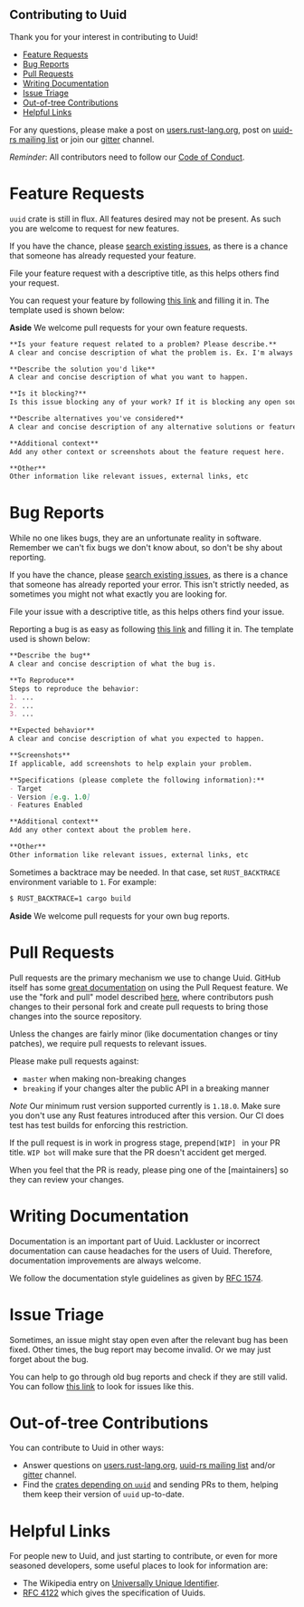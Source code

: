 Contributing to Uuid
---
[Contributing to Uuid]: #contributing-to-uuid

Thank you for your interest in contributing to Uuid!

* [Feature Requests](#feature-requests)
* [Bug Reports](#bug-reports)
* [Pull Requests](#pull-requests)
* [Writing Documentation](#writing-documentation)
* [Issue Triage](#issue-triage)
* [Out-of-tree Contributions](#out-of-tree-contributions)
* [Helpful Links](#helpful-links)

For any questions, please make a post on [users.rust-lang.org][u-r-l-o], post
on [uuid-rs mailing list] or join our [gitter] channel.

*Reminder*: All contributors need to follow our [Code of Conduct].

[Code of Conduct]: CODE_OF_CONDUCT.md

# Feature Requests
[Feature Requests]: #feature-requests

`uuid` crate is still in flux. All features desired may not be present. As such
you are welcome to request for new features.

If you have the chance, please [search existing issues], as there is a chance
that someone has already requested your feature.

File your feature request with a descriptive title, as this helps others find
your request.

You can request your feature by following [this link][Feature Request Link] and
filling it in. The template used is shown below:

**Aside** We welcome pull requests for your own feature requests.

```markdown
**Is your feature request related to a problem? Please describe.**
A clear and concise description of what the problem is. Ex. I'm always frustrated when [...]

**Describe the solution you'd like**
A clear and concise description of what you want to happen.

**Is it blocking?**
Is this issue blocking any of your work? If it is blocking any open source project, you can share the link of the issue

**Describe alternatives you've considered**
A clear and concise description of any alternative solutions or features you've considered.

**Additional context**
Add any other context or screenshots about the feature request here.

**Other**
Other information like relevant issues, external links, etc
```

[Feature Request Link]: https://github.com/uuid-rs/uuid/issues/new?template=Feature_request.md

# Bug Reports
[Bug Reports]: #bug-reports

While no one likes bugs, they are an unfortunate reality in software. Remember
we can't fix bugs we don't know about, so don't be shy about reporting.

If you have the chance, please [search existing issues], as there is a chance
that someone has already reported your error. This isn't strictly needed, as
sometimes you might not what exactly you are looking for.

File your issue with a descriptive title, as this helps others find your issue.

Reporting a bug is as easy as following [this link][Bug Report Link] and
filling it in. The template used is shown below:

```markdown
**Describe the bug**
A clear and concise description of what the bug is.

**To Reproduce**
Steps to reproduce the behavior:
1. ...
2. ...
3. ...

**Expected behavior**
A clear and concise description of what you expected to happen.

**Screenshots**
If applicable, add screenshots to help explain your problem.

**Specifications (please complete the following information):**
- Target
- Version [e.g. 1.0]
- Features Enabled

**Additional context**
Add any other context about the problem here.

**Other**
Other information like relevant issues, external links, etc
```

Sometimes a backtrace may be needed. In that case, set `RUST_BACKTRACE`
environment variable to `1`. For example:

```bash
$ RUST_BACKTRACE=1 cargo build
```

**Aside** We welcome pull requests for your own bug reports.

[Bug Report Link]: https://github.com/uuid-rs/uuid/issues/new?template=Bug_report.md

# Pull Requests
[Pull Requests]: #pull-requests

Pull requests are the primary mechanism we use to change Uuid. GitHub itself
has some [great documentation] on using the Pull Request feature. We use the
"fork and pull" model described [here][fnp], where contributors push changes to
their personal fork and create pull requests to bring those changes into the
source repository.

Unless the changes are fairly minor (like documentation changes or tiny
patches), we require pull requests to relevant issues.

Please make pull requests against:
* `master` when making non-breaking changes 
* `breaking` if your changes alter the public API in a breaking manner

*Note* Our minimum rust version supported currently is `1.18.0`. Make sure you
don't use any Rust features introduced after this version. Our CI does test has
test builds for enforcing this restriction.

If the pull request is in work in progress stage, prepend`[WIP] ` in your PR
title. `WIP bot` will make sure that the PR doesn't accident get merged.

When you feel that the PR is ready, please ping one of the [maintainers] so 
they can review your changes.

[great documentation]: https://help.github.com/articles/about-pull-requests/
[fnp]: https://help.github.com/articles/about-collaborative-development-models/

# Writing Documentation
[Writing Documentation]: #writing-documentation

Documentation is an important part of Uuid. Lackluster or incorrect
documentation can cause headaches for the users of Uuid. Therefore,
documentation improvements are always welcome.

We follow the documentation style guidelines as given by [RFC 1574].

[RFC 1574]: https://github.com/rust-lang/rfcs/blob/master/text/1574-more-api-documentation-conventions.md#appendix-a-full-conventions-text

# Issue Triage
[Issue Triage]: #issue-triage

Sometimes, an issue might stay open even after the relevant bug has been fixed.
Other times, the bug report may become invalid. Or we may just forget about the
bug.

You can help to go through old bug reports and check if they are still valid.
You can follow [this link][lrus] to look for issues like this.

[lrus]: https://github.com/uuid-rs/uuid/issues?q=is%3Aissue+is%3Aopen+sort%3Aupdated-asc

# Out-of-tree Contributions
[Out-of-tree Contributions]: #out-of-tree-contributions

You can contribute to Uuid in other ways:

* Answer questions on [users.rust-lang.org][u-r-l-o], [uuid-rs mailing list] and/or
[gitter] channel.
* Find the [crates depending on `uuid`][dependent] and sending PRs to them,
helping them keep their version of `uuid` up-to-date.

[dependent]: https://crates.io/crates/uuid/reverse_dependencies

# Helpful Links
[Helpful Links]: #helpful-links

For people new to Uuid, and just starting to contribute, or even for more
seasoned developers, some useful places to look for information are:

* The Wikipedia entry on [Universally Unique Identifier][wiki-uuid].
* [RFC 4122] which gives the specification of Uuids.

[wiki-uuid]: https://en.wikipedia.org/wiki/Universally_unique_identifier
[RFC 4122]: https://www.ietf.org/rfc/rfc4122.txt

[u-r-l-o]: https://users.rust-lang.org
[uuid-rs mailing list]: https://uuid-rs.groups.io
[gitter]: https://gitter.im/uuid-rs/Lobby
[search existing issues]: https://github.com/uuid-rs/uuid/search?q=&type=Issues&utf8=%E2%9C%93
